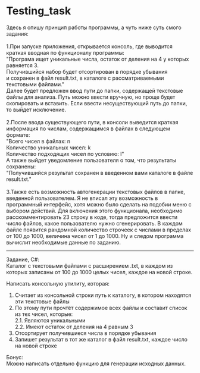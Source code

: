 # Testing_task

Здесь я опишу принцип работы программы, а чуть ниже суть смого задания:<br/>
<br/>
1.При запуске приложения, открывается консоль, где выводится краткая вводная по функционалу программы:<br/>
"Програма ищет уникальные числа, остаток от деления на 4 у которых равняется 3.<br/>
Получившийся набор будет отсортирован в порядке убывания<br/>
и сохранен в файл result.txt, в каталоге с рассматриваемыми текстовыми файлами."<br/>
Далее будет предложен ввод пути до папки, содержащей текстовые файлы для анализа. Путь можно ввести вручную, но проще будет скопировать и вставить.
Если ввести несуществующий путь до папки, то выйдет исключение.<br/>
<br/>
2.После ввода существующего пути, в консоли выведится краткая информация по числам, содержащимся в файлах в следующем формате:<br/>
"Всего чисел в файлах: n<br/>
Количество уникальных чисел: k<br/>
Количество подходящих чисел по условию: l"<br/>
А также выйдет уведомление пользователя о том, что результаты сохранены:<br/>
"Получившийся результат сохранен в введенном вами каталоге в файле result.txt."<br/>
<br/>
3.Также есть возможность автогенерации текстовых файлов в папке, введенной пользователем. Я не вписал эту возможность в программный интерфейс, хотя можно было сделать на подобии меню с выбором действий.
Для включения этого функционала, необходимо расскомментировать 23 строку в коде, тогда предложится ввести число файлов, какое пользователю нужно сгенерировать. В каждом файле появится рандомной количество строчеек с числами в пределах от 100 до 1000, величина чисел от 1 до 1000. Ну и следом программа вычислит необходимые данные по заданию.
_______________________________________________
Задание, C#:<br/>
Каталог с текстовыми файлами с расширением .txt, в каждом из которых записаны от 100 
до 1000 целых чисел, каждое на новой строке.

Написать консольную утилиту, которая:

1. Считает из консольной строки путь к каталогу, в котором находятся эти текстовые 
файлы<br/>
2. По этому пути прочтёт содержимое всех файлы и составит список из тех чисел, которые:<br/>
2.1. Являются уникальными<br/>
2.2. Имеют остаток от деления на 4 равным 3<br/>
3. Отсортирует получившиеся числа в порядке убывания<br/>
4. Запишет результат в тот же каталог в файл result.txt, каждое число на новой строке<br/>

Бонус:<br/>
Можно написать отдельно функцию для генерации исходных данных.
